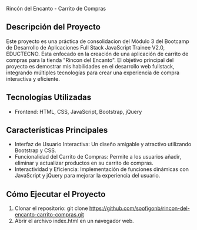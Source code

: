 Rincón del Encanto - Carrito de Compras

## Descripción del Proyecto
Este proyecto es una práctica de consolidacion del Módulo 3 del  Bootcamp de Desarrollo de 
Aplicaciones Full Stack JavaScript Trainee V2.0, EDUCTECNO. Esta enfocado en la creación de una aplicación de carrito de compras para la tienda "Rincon del 
Encanto". El objetivo principal del proyecto es demostrar mis habilidades en el desarrollo web fullstack, 
integrando múltiples tecnologías para crear una experiencia de compra interactiva y eficiente.

## Tecnologías Utilizadas
- Frontend: HTML, CSS, JavaScript, Bootstrap, jQuery

## Características Principales

- Interfaz de Usuario Interactiva: Un diseño amigable y atractivo utilizando Bootstrap y CSS.
- Funcionalidad del Carrito de Compras: Permite a los usuarios añadir, eliminar y actualizar productos 
  en su carrito de compras.
- Interactividad y Eficiencia: Implementación de funciones dinámicas con JavaScript y jQuery 
  para mejorar la experiencia del usuario.

## Cómo Ejecutar el Proyecto

1. Clonar el repositorio: git clone https://github.com/soofigonb/rincon-del-encanto-carrito-compras.git
2. Abrir el archivo index.html en un navegador web.

